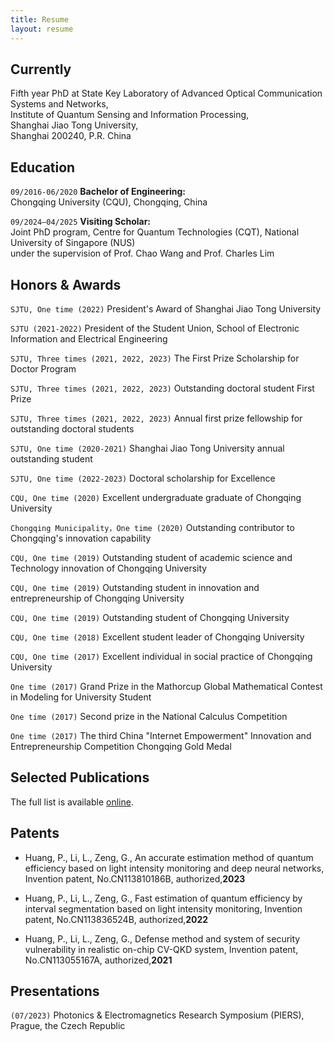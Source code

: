 ```yaml
---
title: Resume
layout: resume
---
```


## Currently

Fifth year PhD at State Key Laboratory of Advanced Optical Communication Systems and Networks,   
Institute of Quantum Sensing and Information Processing,   
Shanghai Jiao Tong University,   
Shanghai 200240, P.R. China   

## Education

`09/2016-06/2020` 
__Bachelor of Engineering:__    
Chongqing University (CQU), Chongqing, China     

`09/2024–04/2025` 
__Visiting Scholar:__    
Joint PhD program, Centre for Quantum Technologies (CQT), National University of Singapore (NUS)    
under the supervision of Prof. Chao Wang and Prof. Charles Lim   

## Honors & Awards

`SJTU, One time (2022)`
President's Award of Shanghai Jiao Tong University 

`SJTU (2021-2022)`
President of the Student Union, School of Electronic Information and Electrical Engineering 

`SJTU, Three times (2021, 2022, 2023)`
The First Prize Scholarship for Doctor Program

`SJTU, Three times (2021, 2022, 2023)`
Outstanding doctoral student First Prize

`SJTU, Three times (2021, 2022, 2023)`
Annual first prize fellowship for outstanding doctoral students 

`SJTU, One time (2020-2021)`
Shanghai Jiao Tong University annual outstanding student 

`SJTU, One time (2022-2023)`
Doctoral scholarship for Excellence 

`CQU, One time (2020)`
Excellent undergraduate graduate of Chongqing University 

`Chongqing Municipality，One time (2020)`
Outstanding contributor to Chongqing's innovation capability  

`CQU, One time (2019)`
Outstanding student of academic science and Technology innovation of Chongqing University 

`CQU, One time (2019)`
Outstanding student in innovation and entrepreneurship of Chongqing University  

`CQU, One time (2019)`
Outstanding student of Chongqing University  

`CQU, One time (2018)`
Excellent student leader of Chongqing University  

`CQU, One time (2017)`
Excellent individual in social practice of Chongqing University  

`One time (2017)`
Grand Prize in the Mathorcup Global Mathematical Contest in Modeling for University Student  

`One time (2017)`
Second prize in the National Calculus Competition  

`One time (2017)`
The third China "Internet Empowerment" Innovation and Entrepreneurship Competition Chongqing Gold Medal 

## Selected Publications

The full list is available [online](https://www.researchgate.net/profile/Lang-Li-14).

## Patents

- Huang, P., Li, L., Zeng, G., An accurate estimation method of quantum efficiency based on light intensity monitoring and deep neural networks, Invention patent, No.CN113810186B, authorized,__2023__

- Huang, P., Li, L., Zeng, G., Fast estimation of quantum efficiency by interval segmentation based on light intensity monitoring, Invention patent, No.CN113836524B, authorized,__2022__

- Huang, P., Li, L., Zeng, G., Defense method and system of security vulnerability in realistic on-chip CV-QKD system, Invention patent, No.CN113055167A, authorized,__2021__

## Presentations

`(07/2023)`
Photonics & Electromagnetics Research Symposium (PIERS),   
Prague, the Czech Republic

